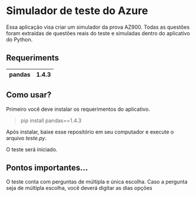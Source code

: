 # Simulador de teste do Azure

Essa aplicação visa criar um simulador da prova AZ900. Todas as questões foram extraídas de questões reais do teste e simuladas dentro do aplicativo do Python.
## Requeriments


pandas|1.4.3|
------|-----|

## Como usar?

Primeiro você deve instalar os requerimentos do aplicativo.

> pip install pandas==1.4.3

Após instalar, baixe esse repositório em seu computador e execute o arquivo _teste.py_. 

O teste será iniciado.

## Pontos importantes...

O teste conta com perguntas de múltipla e única escolha. Caso a pergunta seja de múltipla escolha, você deverá digitar as dias opções